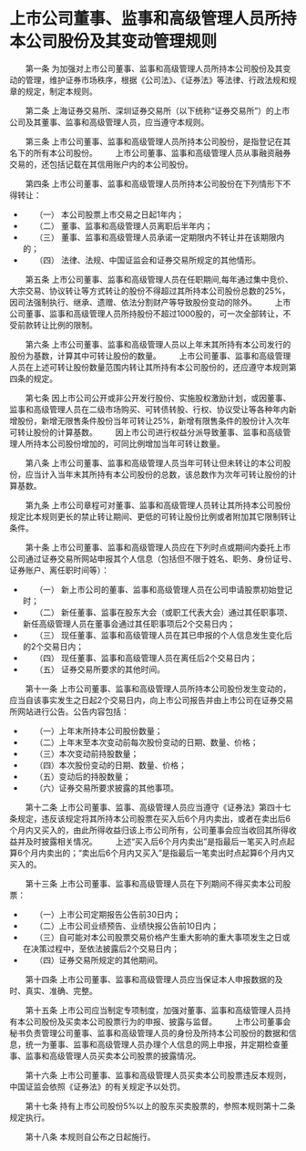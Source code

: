 # 上市公司董事、监事和高级管理人员所持本公司股份及其变动管理规则


　　第一条 为加强对上市公司董事、监事和高级管理人员所持本公司股份及其变动的管理，维护证券市场秩序，根据《公司法》、《证券法》等法律、行政法规和规章的规定，制定本规则。

　　第二条 上海证券交易所、深圳证券交易所（以下统称“证券交易所”）的上市公司及其董事、监事和高级管理人员，应当遵守本规则。

　　第三条 上市公司董事、监事和高级管理人员所持本公司股份，是指登记在其名下的所有本公司股份。
　　上市公司董事、监事和高级管理人员从事融资融券交易的，还包括记载在其信用账户内的本公司股份。

　　第四条 上市公司董事、监事和高级管理人员所持本公司股份在下列情形下不得转让：
- 　　（一） 本公司股票上市交易之日起1年内；
- 　　（二） 董事、监事和高级管理人员离职后半年内；
- 　　（三） 董事、监事和高级管理人员承诺一定期限内不转让并在该期限内的；
- 　　（四） 法律、法规、中国证监会和证券交易所规定的其他情形。

　　第五条 上市公司董事、监事和高级管理人员在任职期间,每年通过集中竞价、大宗交易、协议转让等方式转让的股份不得超过其所持本公司股份总数的25%，因司法强制执行、继承、遗赠、依法分割财产等导致股份变动的除外。
　　上市公司董事、监事和高级管理人员所持股份不超过1000股的，可一次全部转让，不受前款转让比例的限制。

　　第六条 上市公司董事、监事和高级管理人员以上年末其所持有本公司发行的股份为基数，计算其中可转让股份的数量。
　　上市公司董事、监事和高级管理人员在上述可转让股份数量范围内转让其所持有本公司股份的，还应遵守本规则第四条的规定。

　　第七条 因上市公司公开或非公开发行股份、实施股权激励计划，或因董事、监事和高级管理人员在二级市场购买、可转债转股、行权、协议受让等各种年内新增股份，新增无限售条件股份当年可转让25%，新增有限售条件的股份计入次年可转让股份的计算基数。
　　因上市公司进行权益分派导致董事、监事和高级管理人所持本公司股份增加的，可同比例增加当年可转让数量。

　　第八条 上市公司董事、监事和高级管理人员当年可转让但未转让的本公司股份，应当计入当年末其所持有本公司股份的总数，该总数作为次年可转让股份的计算基数。

　　第九条 上市公司章程可对董事、监事和高级管理人员转让其所持本公司股份规定比本规则更长的禁止转让期间、更低的可转让股份比例或者附加其它限制转让条件。

　　第十条 上市公司董事、监事和高级管理人员应在下列时点或期间内委托上市公司通过证券交易所网站申报其个人信息（包括但不限于姓名、职务、身份证号、证券账户、离任职时间等）：
- 　　（一） 新上市公司的董事、监事和高级管理人员在公司申请股票初始登记时；
- 　　（二） 新任董事、监事在股东大会（或职工代表大会）通过其任职事项、新任高级管理人员在董事会通过其任职事项后2个交易日内；
- 　　（三） 现任董事、监事和高级管理人员在其已申报的个人信息发生变化后的2个交易日内；
- 　　（四） 现任董事、监事和高级管理人员在离任后2个交易日内；
- 　　（五） 证券交易所要求的其他时间。

　　第十一条 上市公司董事、监事和高级管理人员所持本公司股份发生变动的，应当自该事实发生之日起2个交易日内，向上市公司报告并由上市公司在证券交易所网站进行公告。公告内容包括：
- 　　（一）上年末所持本公司股份数量；
- 　　（二）上年末至本次变动前每次股份变动的日期、数量、价格；
- 　　（三）本次变动前持股数量；
- 　　（四）本次股份变动的日期、数量、价格；
- 　　（五）变动后的持股数量；
- 　　（六）证券交易所要求披露的其他事项。

　　第十二条 上市公司董事、监事、高级管理人员应当遵守《证券法》第四十七条规定，违反该规定将其所持本公司股票在买入后6个月内卖出，或者在卖出后6个月内又买入的，由此所得收益归该上市公司所有，公司董事会应当收回其所得收益并及时披露相关情况。
　　上述“买入后6个月内卖出”是指最后一笔买入时点起算6个月内卖出的；“卖出后6个月内又买入”是指最后一笔卖出时点起算6个月内又买入的。

　　第十三条 上市公司董事、监事和高级管理人员在下列期间不得买卖本公司股票：
- 　　（一）上市公司定期报告公告前30日内；
- 　　（二）上市公司业绩预告、业绩快报公告前10日内；
- 　　（三）自可能对本公司股票交易价格产生重大影响的重大事项发生之日或在决策过程中，至依法披露后2个交易日内；
- 　　（四）证券交易所规定的其他期间。

　　第十四条 上市公司董事、监事和高级管理人员应当保证本人申报数据的及时、真实、准确、完整。

　　第十五条 上市公司应当制定专项制度，加强对董事、监事和高级管理人员持有本公司股份及买卖本公司股票行为的申报、披露与监督。
　　上市公司董事会秘书负责管理公司董事、监事和高级管理人员的身份及所持本公司股份的数据和信息，统一为董事、监事和高级管理人员办理个人信息的网上申报，并定期检查董事、监事和高级管理人员买卖本公司股票的披露情况。

　　第十六条 上市公司董事、监事和高级管理人员买卖本公司股票违反本规则，中国证监会依照《证券法》的有关规定予以处罚。

　　第十七条 持有上市公司股份5%以上的股东买卖股票的，参照本规则第十二条规定执行。

　　第十八条 本规则自公布之日起施行。

